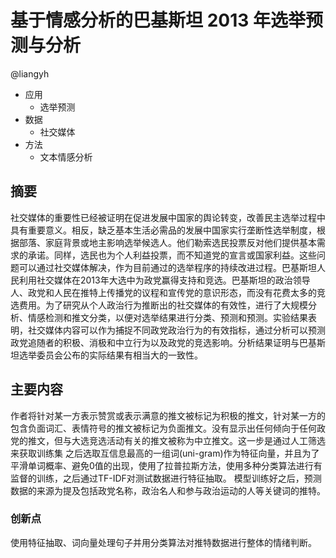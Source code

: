# 基于情感分析的巴基斯坦 2013 年选举预测与分析

@liangyh

* 应用
  - 选举预测
* 数据
  - 社交媒体
* 方法
  - 文本情感分析

## 摘要

社交媒体的重要性已经被证明在促进发展中国家的舆论转变，改善民主选举过程中具有重要意义。相反，缺乏基本生活必需品的发展中国家实行垄断性选举制度，根据部落、家庭背景或地主影响选举候选人。他们勒索选民投票反对他们提供基本需求的承诺。同样，选民也为个人利益投票，而不知道党的宣言或国家利益。这些问题可以通过社交媒体解决，作为目前通过的选举程序的持续改进过程。巴基斯坦人民利用社交媒体在2013年大选中为政党赢得支持和竞选。巴基斯坦的政治领导人、政党和人民在推特上传播党的议程和宣传党的意识形态，而没有花费太多的竞选费用。为了研究从个人政治行为推断出的社交媒体的有效性，进行了大规模分析、情感检测和推文分类，以便对选举结果进行分类、预测和预测。实验结果表明，社交媒体内容可以作为捕捉不同政党政治行为的有效指标，通过分析可以预测政党追随者的积极、消极和中立行为以及政党的竞选影响。分析结果证明与巴基斯坦选举委员会公布的实际结果有相当大的一致性。

## 主要内容

作者将针对某一方表示赞赏或表示满意的推文被标记为积极的推文，针对某一方的包含负面词汇、表情符号的推文被标记为负面推文。没有显示出任何倾向于任何政党的推文，但与大选竞选活动有关的推文被称为中立推文。这一步是通过人工筛选来获取训练集
之后选取互信息最高的一组词(uni-gram)作为特征向量，并且为了平滑单词概率、避免0值的出现，使用了拉普拉斯方法，使用多种分类算法进行有监督的训练，之后通过TF-IDF对测试数据进行特征抽取。
模型训练好之后，预测数据的来源为提及包括政党名称，政治名人和参与政治运动的人等关键词的推特。

### 创新点

使用特征抽取、词向量处理句子并用分类算法对推特数据进行整体的情绪判断。

